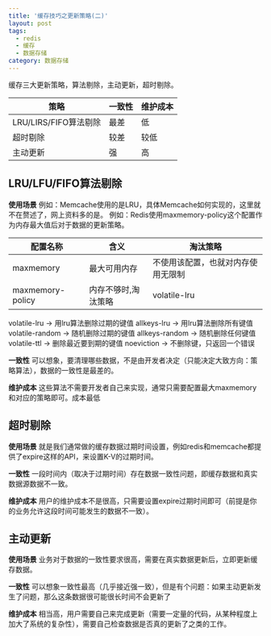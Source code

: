 ```yaml
---
title: '缓存技巧之更新策略(二)'
layout: post
tags:
  - redis
  - 缓存
  - 数据存储
category: 数据存储
---
```


缓存三大更新策略，算法剔除，主动更新，超时剔除。

<!--more-->


| 策略 | 一致性 | 维护成本 |
| --- | --- | --- |
| LRU/LIRS/FIFO算法剔除 | 最差 | 低  |
| 超时剔除 | 较差 | 较低 |
| 主动更新 | 强 | 高 |

## LRU/LFU/FIFO算法剔除

**使用场景**
例如：Memcache使用的是LRU，具体Memcache如何实现的，这里就不在赘述了，网上资料多的是。
例如：Redis使用maxmemory-policy这个配置作为内存最大值后对于数据的更新策略。


| 配置名称 | 含义 | 淘汰策略 |
| --- | --- | --- |
| maxmemory | 最大可用内存 | 不使用该配置，也就对内存使用无限制 |
| maxmemory-policy | 内存不够时,淘汰策略 | volatile-lru |

volatile-lru -> 用lru算法删除过期的键值
allkeys-lru -> 用lru算法删除所有键值
volatile-random -> 随机删除过期的键值
allkeys-random -> 随机删除任何键值
volatile-ttl -> 删除最近要到期的键值
noeviction -> 不删除键，只返回一个错误

**一致性**
可以想象，要清理哪些数据，不是由开发者决定（只能决定大致方向：策略算法），数据的一致性是最差的。

**维护成本**
这些算法不需要开发者自己来实现，通常只需要配置最大maxmemory和对应的策略即可。成本最低

## 超时剔除
**使用场景**
就是我们通常做的缓存数据过期时间设置，例如redis和memcache都提供了expire这样的API，来设置K-V的过期时间。

**一致性**
一段时间内（取决于过期时间）存在数据一致性问题，即缓存数据和真实数据源数据不一致。
 
**维护成本**
用户的维护成本不是很高，只需要设置expire过期时间即可（前提是你的业务允许这段时间可能发生的数据不一致）。

## 主动更新

**使用场景**
业务对于数据的一致性要求很高，需要在真实数据更新后，立即更新缓存数据。

**一致性**
可以想象一致性最高（几乎接近强一致），但是有个问题：如果主动更新发生了问题，那么这条数据很可能很长时间不会更新了
 
**维护成本**
相当高，用户需要自己来完成更新（需要一定量的代码，从某种程度上加大了系统的复杂性），需要自己检查数据是否真的更新了之类的工作。




